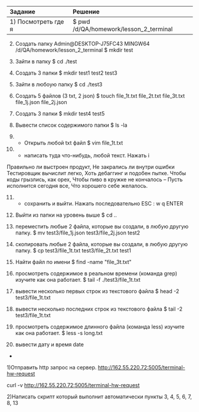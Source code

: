 |                  Задание                                                    |                          Решение                                               |
|  :--- |  :---  |
|             1) Посмотреть где я                                     |         $ pwd /d/QA/homework/lesson_2_terminal                 |




2) Создать папку
Admin@DESKTOP-J75FC43 MINGW64 /d/QA/homework/lesson_2_terminal
$ mkdir test

3) Зайти в папку
$ cd ./test

4) Создать 3 папки
$ mkdir test1 test2 test3

5) Зайти в любоую папку
$ cd ./test3

6) Создать 5 файлов (3 txt, 2 json)
$ touch file_1t.txt file_2t.txt file_3t.txt file_1j.json file_2j.json

7) Создать 3 папки
$ mkdir test4 test5

8. Вывести список содержимого папки
$ ls -la

9) + Открыть любой txt файл
$ vim file_1t.txt

10) + написать туда что-нибудь, любой текст.
Нажать i

Правильно ли выстроен продукт,
Не закрались ли внутри ошибки
Тестировщик вычислит легко,
Хоть дебаггинг и подобен пытке.
Чтобы коды грызлись, как орех,
Чтобы пиво в кружке не кончалось –
Пусть исполнится сегодня все,
Что хорошего себе желалось.

11) + сохранить и выйти.
Нажать последовательно ESC : w q ENTER

12) Выйти из папки на уровень выше
$ cd ..

13) переместить любые 2 файла, которые вы создали, в любую другую папку.
$ mv test3/file_1j.json test3/file_2j.json test2

14) скопировать любые 2 файла, которые вы создали, в любую другую папку.
$ cp test3/file_1t.txt test3/file_2t.txt test1


15) Найти файл по имени
$ find -name "file_3t.txt"

16) просмотреть содержимое в реальном времени (команда grep) изучите как она работает.
$ tail -f ./test3/file_1t.txt

17) вывести несколько первых строк из текстового файла
$ head -2 test3/file_1t.txt

18) вывести несколько последних строк из текстового файла
$ tail -2 test3/file_1t.txt
19) просмотреть содержимое длинного файла (команда less) изучите как она работает.
$ less -s long.txt
20) вывести дату и время
date




*
1)Отправить http запрос на сервер.
http://162.55.220.72:5005/terminal-hw-request

curl -v http://162.55.220.72:5005/terminal-hw-request

2)Написать скрипт который выполнит автоматически пункты 3, 4, 5, 6, 7, 8, 13

